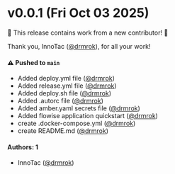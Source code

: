 # v0.0.1 (Fri Oct 03 2025)

:tada: This release contains work from a new contributor! :tada:

Thank you, InnoTac ([@drmrok](https://github.com/drmrok)), for all your work!

#### ⚠️ Pushed to `main`

- Added deploy.yml file ([@drmrok](https://github.com/drmrok))
- Added release.yml file ([@drmrok](https://github.com/drmrok))
- Added deploy.sh file ([@drmrok](https://github.com/drmrok))
- Added .autorc file ([@drmrok](https://github.com/drmrok))
- Added amber.yaml secrets file ([@drmrok](https://github.com/drmrok))
- Added flowise application quickstart ([@drmrok](https://github.com/drmrok))
- create .docker-compose.yml ([@drmrok](https://github.com/drmrok))
- create README.md ([@drmrok](https://github.com/drmrok))

#### Authors: 1

- InnoTac ([@drmrok](https://github.com/drmrok))
